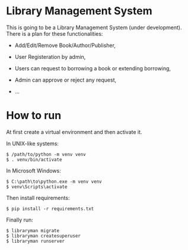 Library Management System
=========================

This is going to be a Library Management System (under development).
There is a plan for these functionalities:

  * Add/Edit/Remove Book/Author/Publisher,

  * User Registeration by admin,

  * Users can request to borrowing a book or extending borrowing,

  * Admin can approve or reject any request,

  * ...

How to run
==========

At first create a virtual environment and then activate it.

In UNIX-like systems:

	$ /path/to/python -m venv venv
	$ . venv/bin/activate

In Microsoft Windows:

	$ C:\path\to\python.exe -m venv venv
	$ venv\Scripts\activate

Then install requirements:

	$ pip install -r requirements.txt

Finally run:

	$ libraryman migrate
	$ libraryman createsuperuser
	$ libraryman runserver
